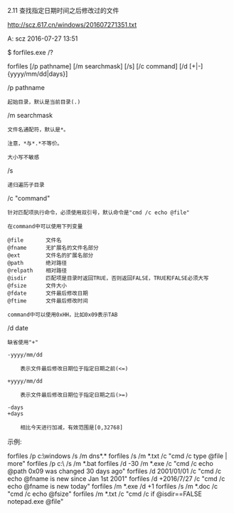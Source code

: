 2.11 查找指定日期时间之后修改过的文件

http://scz.617.cn/windows/201607271351.txt

A: scz 2016-07-27 13:51

$ forfiles.exe /?

forfiles [/p pathname] [/m searchmask] [/s] [/c command] [/d [+|-]{yyyy/mm/dd|days}]

/p pathname

    起始目录，默认是当前目录(.)

/m searchmask

    文件名通配符，默认是*。

    注意，*与*.*不等价。

    大小写不敏感

/s

    递归遍历子目录

/c "command"

    针对匹配项执行命令，必须使用双引号，默认命令是"cmd /c echo @file"

    在command中可以使用下列变量

    @file       文件名
    @fname      无扩展名的文件名部分
    @ext        文件名的扩展名部分
    @path       绝对路径
    @relpath    相对路径
    @isdir      匹配项是目录时返回TRUE，否则返回FALSE，TRUE和FALSE必须大写
    @fsize      文件大小
    @fdate      文件最后修改日期
    @ftime      文件最后修改时间

    command中可以使用0xHH，比如0x09表示TAB

/d date

    缺省使用"+"

    -yyyy/mm/dd

        表示文件最后修改日期位于指定日期之前(<=)

    +yyyy/mm/dd

        表示文件最后修改日期位于指定日期之后(>=)

    -days
    +days

        相比今天进行加减，有效范围是[0,32768]

示例:

forfiles /p c:\windows /s /m dns*.*
forfiles /s /m *.txt /c "cmd /c type @file | more"
forfiles /p c:\ /s /m *.bat
forfiles /d -30 /m *.exe /c "cmd /c echo @path 0x09 was changed 30 days ago"
forfiles /d 2001/01/01 /c "cmd /c echo @fname is new since Jan 1st 2001"
forfiles /d +2016/7/27 /c "cmd /c echo @fname is new today"
forfiles /m *.exe /d +1
forfiles /s /m *.doc /c "cmd /c echo @fsize"
forfiles /m *.txt /c "cmd /c if @isdir==FALSE notepad.exe @file"